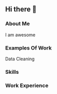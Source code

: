 ## Hi there 👋


### About Me
I am awesome

### Examples Of Work
Data Cleaning

### Skills


### Work Experience

